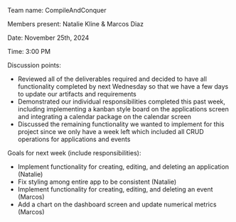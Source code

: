 Team name: CompileAndConquer

Members present: Natalie Kline & Marcos Diaz

Date: November 25th, 2024

Time: 3:00 PM

Discussion points:

* Reviewed all of the deliverables required and decided to have all functionality completed by next Wednesday so that we have a few days to update our artifacts and requirements
* Demonstrated our individual responsibilities completed this past week, including implementing a kanban style board on the applications screen and integrating a calendar package on the calendar screen
* Discussed the remaining functionality we wanted to implement for this project since we only have a week left which included all CRUD operations for applications and events

Goals for next week (include responsibilities):

* Implement functionality for creating, editing, and deleting an application (Natalie)
* Fix styling among entire app to be consistent (Natalie)
* Implement functionality for creating, editing, and deleting an event (Marcos)
* Add a chart on the dashboard screen and update numerical metrics (Marcos)


